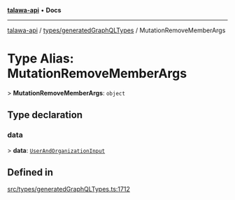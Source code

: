 [**talawa-api**](../../../README.md) • **Docs**

***

[talawa-api](../../../modules.md) / [types/generatedGraphQLTypes](../README.md) / MutationRemoveMemberArgs

# Type Alias: MutationRemoveMemberArgs

\> **MutationRemoveMemberArgs**: `object`

## Type declaration

### data

\> **data**: [`UserAndOrganizationInput`](UserAndOrganizationInput.md)

## Defined in

[src/types/generatedGraphQLTypes.ts:1712](https://github.com/PalisadoesFoundation/talawa-api/blob/0e711c6a6b57f55ab5776fc9c8edfc5ebc0b3d70/src/types/generatedGraphQLTypes.ts#L1712)
